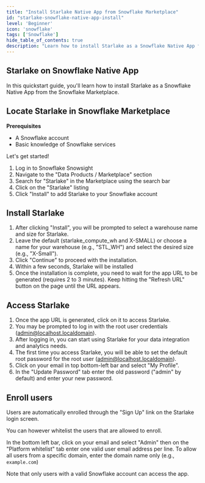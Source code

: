 ```yaml
---
title: "Install Starlake Native App from Snowflake Marketplace"
id: "starlake-snowflake-native-app-install"
level: 'Beginner'
icon: 'snowflake'
tags: ['Snowflake']
hide_table_of_contents: true
description: "Learn how to install Starlake as a Snowflake Native App from the Snowflake Marketplace."
---
```


## Starlake on Snowflake Native App 

In this quickstart guide, you'll learn how to install Starlake as a Snowflake Native App from the Snowflake Marketplace. 


## Locate Starlake in Snowflake Marketplace

__Prerequisites__

- A Snowflake account
- Basic knowledge of Snowflake services

Let's get started!

1. Log in to Snowflake Snowsight
2. Navigate to the "Data Products / Marketplace" section
3. Search for "Starlake" in the Marketplace using the search bar
4. Click on the "Starlake" listing
5. Click "Install" to add Starlake to your Snowflake account

## Install Starlake

1. After clicking "Install", you will be prompted to select a warehouse name and size for Starlake.
2. Leave the default (starlake_compute_wh and X-SMALL) or choose a name for your warehouse (e.g., "STL_WH") and select the desired size (e.g., "X-Small").
3. Click "Continue" to proceed with the installation.
4. Within a few seconds, Starlake will be installed
5. Once the installation is complete, you need to wait for the app URL to be generated (requires 2 to 3 minutes). Keep hitting the "Refresh URL" button on the page until the URL appears.


## Access Starlake

1. Once the app URL is generated, click on it to access Starlake.
2. You may be prompted to log in with the root user credentials (admin@localhost.localdomain).
3. After logging in, you can start using Starlake for your data integration and analytics needs.
4. The first time you access Starlake, you will be able to set the default root password for the root user (admin@localhost.localdomain).
5. Click on your email in top bottom-left bar and select "My Profile". 
6. In the "Update Password" tab enter the old password ("admin" by default) and enter your new password.


## Enroll users

Users are automatically enrolled through the "Sign Up" link on the Starlake login screen.

You can however whitelist the users that are allowed to enroll.

In the bottom left bar, click on your email and select "Admin" then on the "Platform whitelist" tab enter one valid user email address per line. To allow all users from a specific domain, enter the domain name only (e.g., `example.com`)

Note that only users with a valid Snowflake account can access the app.

